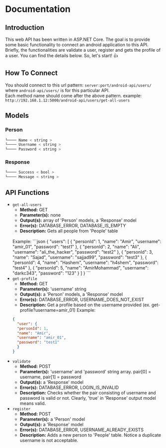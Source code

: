 # Documentation
## Introduction
This web API has been written in ASP.NET Core. The goal is to provide some basic functionality to connect an android application to this API. Briefly, the functionalities are validate a user, register and gets the profile of a user. You can find the details below. So, let's start! :+1:
## How To Connect
You should connect to this url pattern: `server:port/android-api/users/` where `android-api/users/` is for this particular API.
<br />
Each method name should come after the above pattern. example: `http://192.168.1.12:5000/android-api/users/get-all-users`
## Models
### Person
```javascript
└──── Name < string >
└──── Username < string >
└──── Password < string >
```
### Response
```javascript
└──── Success < bool >
└──── Message < string >
```
## API Functions
* `get-all-users`
   * **Method:** GET
   * **Parameter(s):** none
   * **Output(s):** array of 'Person' models, a 'Response' model
   * **Error(s):** DATABASE_ERROR, DATABASE_IS_EMPTY
   * **Description:** Gets all people from 'People' table
   <br />
  Example:
  ```json
  {
    "users": [
      {
      "personId": 1,
      "name": "Amir",
      "username": "amir_01",
      "password": "test1"
      },
      {
      "personId": 2,
      "name": "Ali",
      "username": "ali_the_hacker",
      "password": "test2"
      },
      {
      "personId": 3,
      "name": "Sajad",
      "username": "sajjad99",
      "password": "test3"
      },
      {
      "personId": 4,
      "name": "Hashem",
      "username": "h4shem",
      "password": "test4"
      },
      {
      "personId": 5,
      "name": "AmirMohammad",
      "username": "darkc343",
      "password": "123"
      }
    ]
  }
  ```
* `get-profile`
   * **Method:** GET
   * **Parameter(s):** 'username' string
   * **Output(s):** a 'Person' models, a 'Response' model
   * **Error(s):** DATABASE_ERROR, USERNAME_DOES_NOT_EXIST
   * **Description:** Get a profile based on the username provided (ex. get-profile?username=amir_01)
   Example:
  ```json
  {
    "user": {
    "personId": 1,
    "name": "Amir",
    "username": "amir_01",
    "password": "test1"
    }
  }
  ```
* `validate`
   * **Method:** POST
   * **Parameter(s):** 'username' and 'password' string array. pair\[0] = username, pair\[1] = password
   * **Output(s):** a 'Response' model
   * **Error(s):** DATABASE_ERROR, LOGIN_IS_INVALID
   * **Description:** Checks whether the pair consisting of username and password is valid or not. Clearly, 'true' in 'Response' output model means valid.
* `register`
   * **Method:** POST
   * **Parameter(s):** a 'Person' model
   * **Output(s):** a 'Response' model
   * **Error(s):** DATABASE_ERROR, USERNAME_ALREADY_EXISTS
   * **Description:** Adds a new person to 'People' table. Notice a duplicate username is not acceptable.

